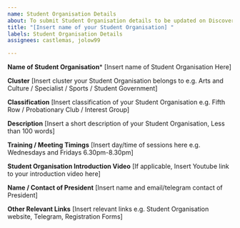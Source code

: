 ```yaml
---
name: Student Organisation Details
about: To submit Student Organisation details to be updated on DiscoverSUTD website
title: "[Insert name of your Student Organisation] "
labels: Student Organisation Details
assignees: castlemas, jolow99

---
```


**Name of Student Organisation***
[Insert name of Student Organisation Here]

**Cluster**
[Insert cluster your Student Organisation belongs to e.g. Arts and Culture / Specialist / Sports / Student Government]

**Classification**
[Insert classification of your Student Organisation e.g. Fifth Row / Probationary Club / Interest Group]

**Description**
[Insert a short description of your Student Organisation, Less than 100 words]

**Training / Meeting Timings**
[Insert day/time of sessions here e.g. Wednesdays and Fridays 6.30pm-8.30pm]

**Student Organisation Introduction Video**
[If applicable, Insert Youtube link to your introduction video here]

**Name / Contact of President**
[Insert name and email/telegram contact of President]

**Other Relevant Links**
[Insert relevant links e.g. Student Organisation website, Telegram, Registration Forms]
